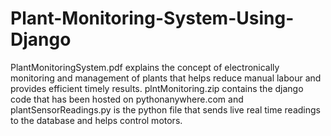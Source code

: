 # Plant-Monitoring-System-Using-Django
PlantMonitoringSystem.pdf explains the concept of electronically monitoring and management of plants that helps reduce manual labour and provides efficient timely results.
plntMonitoring.zip contains the django code that has been hosted on pythonanywhere.com and plantSensorReadings.py is the python file that sends live real time readings to the database and helps control motors.
